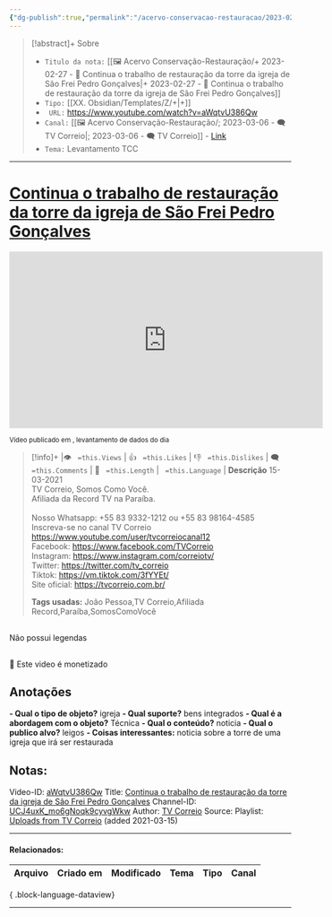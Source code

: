 ```yaml
---
{"dg-publish":true,"permalink":"/acervo-conservacao-restauracao/2023-02-27-continua-o-trabalho-de-restauracao-da-torre-da-igreja-de-sao-frei-pedro-goncalves/","tags":["🖼️/🎥️"]}
---
```



>[!abstract]+ Sobre
>- `Titulo da nota:`  [[🖼️ Acervo Conservação-Restauração/+ 2023-02-27   -  🎥️ Continua o trabalho de restauração da torre da igreja de São Frei Pedro Gonçalves\|+ 2023-02-27   -  🎥️ Continua o trabalho de restauração da torre da igreja de São Frei Pedro Gonçalves]]
>- `Tipo:`  [[XX. Obsidian/Templates/Z/+\|+]]
>- ` URL:`  https://www.youtube.com/watch?v=aWqtvU386Qw
>- `Canal:` [[🖼️ Acervo Conservação-Restauração/; 2023-03-06 - 🗨️ TV Correio\|; 2023-03-06 - 🗨️ TV Correio]] - [Link](http://www.youtube.com/@TVCorreioOficial)
>- `Tema:`  Levantamento TCC
***

# [Continua o trabalho de restauração da torre da igreja de São Frei Pedro Gonçalves](https://www.youtube.com/watch?v=aWqtvU386Qw)

<center><iframe width="560" height="315" src="https://www.youtube.com/embed/aWqtvU386Qw" title="YouTube video player" frameborder="0" allow="accelerometer; autoplay; clipboard-write; encrypted-media; gyroscope; picture-in-picture" allowfullscreen></iframe></center>

<small> Vídeo publicado em , levantamento de dados do dia  </small> 

>[!info]+ |👁️ ` =this.Views` | 👍 ` =this.Likes`  | 👎 ` =this.Dislikes` | 🗨️  ` =this.Comments` | 🎥️ ` =this.Length` | ` =this.Language` |
>**Descrição**
> 15-03-2021<br>TV Correio, Somos Como Você.<br>Afiliada da Record TV na Paraíba.<br><br>Nosso Whatsapp: +55 83 9332-1212 ou +55 83 98164-4585<br>Inscreva-se no canal TV Correio https://www.youtube.com/user/tvcorreiocanal12<br>Facebook: https://www.facebook.com/TVCorreio<br>Instagram: https://www.instagram.com/correiotv/<br>Twitter: https://twitter.com/tv_correio<br>Tiktok: https://vm.tiktok.com/3fYYEt/<br>Site oficial: https://tvcorreio.com.br/
> 
> **Tags usadas:** João Pessoa,TV Correio,Afiliada Record,Paraíba,SomosComoVocê


<p><span><div data-callout-metadata="" data-callout-fold="" data-callout="failure" class="callout node-insert-event"><div class="callout-title"><div class="callout-icon"><svg width="16" height="16"></svg></div><div class="callout-title-inner">Não possui legendas</div></div></div></span></p>

<p><span><div data-callout-metadata="" data-callout-fold="" data-callout="warning" class="callout node-insert-event"><div class="callout-title"><div class="callout-icon"><svg width="16" height="16"></svg></div><div class="callout-title-inner">💸 Este video é monetizado</div></div></div></span></p>




## Anotações
**- Qual o tipo de objeto?** 
	igreja
**- Qual suporte?**
	bens integrados
**- Qual é a abordagem com o objeto?**
	Técnica
**- Qual o conteúdo?**
	noticia
**- Qual o publico alvo?**
	leigos
**- Coisas interessantes:**
	noticia sobre a torre de uma igreja que irá ser restaurada


## Notas:

Video-ID: <a target='_blank' href='https://youtu.be/aWqtvU386Qw'>aWqtvU386Qw</a>
Title: <a target='_blank' href='https://youtu.be/aWqtvU386Qw'>Continua o trabalho de restauração da torre da igreja de São Frei Pedro Gonçalves</a>
Channel-ID: <a target='_blank' href='https://www.youtube.com/channel/UCJ4uxK_mo6gNoqk9cyvgWkw'>UCJ4uxK_mo6gNoqk9cyvgWkw</a>
Author: <a target='_blank' href='https://www.youtube.com/channel/UCJ4uxK_mo6gNoqk9cyvgWkw'>TV Correio</a>
Source: Playlist: <a target='_blank' href='https://www.youtube.com/playlist?list=UUJ4uxK_mo6gNoqk9cyvgWkw'>Uploads from TV Correio</a> (added 2021-03-15)




***
#### Relacionados:
| Arquivo | Criado em | Modificado | Tema | Tipo | Canal |
| ------- | --------- | ---------- | ---- | ---- | ----- |

{ .block-language-dataview}
***